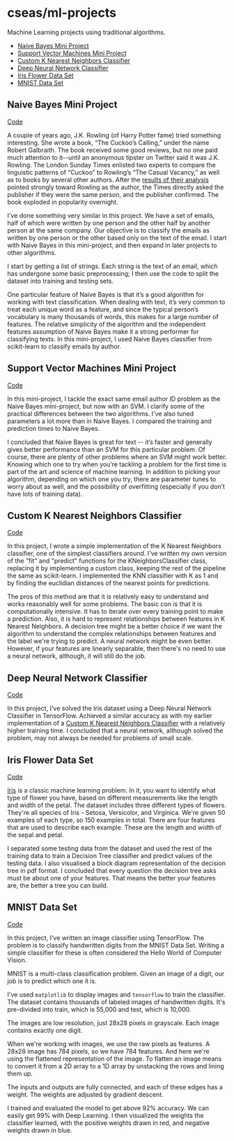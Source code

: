 cseas/ml-projects
==============

Machine Learning projects using traditional algorithms.
- [Naive Bayes Mini Project](#naive-bayes-mini-project)
- [Support Vector Machines Mini Project](#support-vector-machines-mini-project)
- [Custom K Nearest Neighbors Classifier](#custom-k-nearest-neighbors-classifier)
- [Deep Neural Network Classifier](#deep-neural-network-classifier)
- [Iris Flower Data Set](#iris-flower-data-set)
- [MNIST Data Set](#mnist-data-set)

## Naive Bayes Mini Project

[Code](https://github.com/cseas/ml-projects/tree/master/naive_bayes)

A couple of years ago, J.K. Rowling (of Harry Potter fame) tried something interesting. She wrote a book, “The Cuckoo’s Calling,” under the name Robert Galbraith. The book received some good reviews, but no one paid much attention to it--until an anonymous tipster on Twitter said it was J.K. Rowling. The London Sunday Times enlisted two experts to compare the linguistic patterns of “Cuckoo” to Rowling’s “The Casual Vacancy,” as well as to books by several other authors. After the [results of their analysis](http://languagelog.ldc.upenn.edu/nll/?p=5315) pointed strongly toward Rowling as the author, the Times directly asked the publisher if they were the same person, and the publisher confirmed. The book exploded in popularity overnight.

I've done something very similar in this project. We have a set of emails, half of which were written by one person and the other half by another person at the same company. Our objective is to classify the emails as written by one person or the other based only on the text of the email. I start with Naive Bayes in this mini-project, and then expand in later projects to other algorithms.

I start by getting a list of strings. Each string is the text of an email, which has undergone some basic preprocessing; I then use the code to split the dataset into training and testing sets.

One particular feature of Naive Bayes is that it’s a good algorithm for working with text classification. When dealing with text, it’s very common to treat each unique word as a feature, and since the typical person’s vocabulary is many thousands of words, this makes for a large number of features. The relative simplicity of the algorithm and the independent features assumption of Naive Bayes make it a strong performer for classifying texts. In this mini-project, I used Naive Bayes classifier from scikit-learn to classify emails by author.

## Support Vector Machines Mini Project

[Code](https://github.com/cseas/ml-projects/tree/master/svm)

In this mini-project, I tackle the exact same email author ID problem as the Naive Bayes mini-project, but now with an SVM. I clarify some of the practical differences between the two algorithms. I've also tuned parameters a lot more than in Naive Bayes. I compared the training and prediction times to Naive Bayes.

I concluded that Naive Bayes is great for text -- it’s faster and generally gives better performance than an SVM for this particular problem. Of course, there are plenty of other problems where an SVM might work better. Knowing which one to try when you’re tackling a problem for the first time is part of the art and science of machine learning. In addition to picking your algorithm, depending on which one you try, there are parameter tunes to worry about as well, and the possibility of overfitting (especially if you don’t have lots of training data).

## Custom K Nearest Neighbors Classifier

[Code](https://github.com/cseas/ml-projects/tree/master/custom_knn)

In this project, I wrote a simple implementation of the K Nearest Neighbors classifier, one of the simplest classifiers around. I've written my own version of the "fit" and "predict" functions for the KNeighborsClassifier class, replacing it by implementing a custom class, keeping the rest of the pipeline the same as scikit-learn. I implemented the KNN classifier with K as 1 and by finding the euclidian distances of the nearest points for predictions.

The pros of this method are that it is relatively easy to understand and works reasonably well for some problems. The basic con is that it is computationally intensive. It has to iterate over every training point to make a prediction. Also, it is hard to represent relationships between features in K Nearest Neighbors. A decision tree might be a better choice if we want the algorithm to understand the complex relationships between features and the label we're trying to predict. A neural network might be even better. However, if your features are linearly separable, then there's no need to use a neural network, although, it will still do the job.

## Deep Neural Network Classifier

[Code](https://github.com/cseas/ml-projects/tree/master/dnn)

In this project, I've solved the Iris dataset using a Deep Neural Network Classifier in TensorFlow. Achieved a similar accuracy as with my earlier implementation of a [Custom K Nearest Neighbors Classifier](https://github.com/cseas/ml-projects/tree/master/custom_knn) with a relatively higher training time. I concluded that a neural network, although solved the problem, may not always be needed for problems of small scale.

## Iris Flower Data Set

[Code](https://github.com/cseas/ml-projects/tree/master/iris)

[Iris](https://en.wikipedia.org/wiki/Iris_flower_data_set) is a classic machine learning problem. In it, you want to identify what type of flower you have, based on different measurements like the length and width of the petal. The dataset includes three different types of flowers. They're all species of Iris - Setosa, Versicolor, and Virginica. We're given 50 examples of each type, so 150 examples in total. There are four features that are used to describe each example. These are the length and width of the sepal and petal.

I separated some testing data from the dataset and used the rest of the training data to train a Decision Tree classifier and predict values of the testing data. I also visualised a block diagram representation of the decision tree in pdf format. I concluded that every question the decision tree asks must be about one of your features. That means the better your features are, the better a tree you can build.

## MNIST Data Set

[Code](https://github.com/cseas/ml-projects/tree/master/mnist)

In this project, I've written an image classifier using TensorFlow. The problem is to classify handwritten digits from the MNIST Data Set. Writing a simple classifier for these is often considered the Hello World of Computer Vision.

MNIST is a multi-class classification problem. Given an image of a digit, our job is to predict which one it is.

I've used `matplotlib` to display images and `tensorflow` to train the classifier. The dataset contains thousands of labeled images of handwritten digits. It's pre-divided into train, which is 55,000 and test, which is 10,000.

The images are low resolution, just 28x28 pixels in grayscale. Each image contains exactly one digit.

When we're working with images, we use the raw pixels as features. A 28x28 image has 784 pixels, so we have 784 features. And here we're using the flattened representation of the image. To flatten an image means to convert it from a 2D array to a 1D array by unstacking the rows and lining them up.

The inputs and outputs are fully connected, and each of these edges has a weight. The weights are adjusted by gradient descent.

I trained and evaluated the model to get above 92% accuracy. We can easily get 99% with Deep Learning. I then visualized the weights the classifier learned, with the positive weights drawn in red, and negative weights drawn in blue.